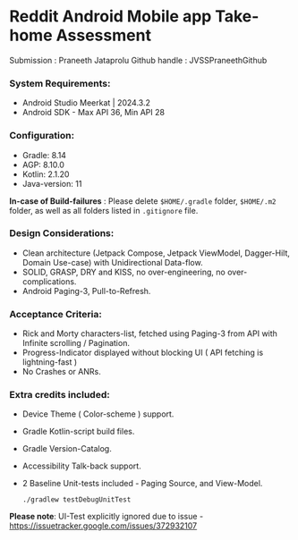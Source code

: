 # Reddit Android Mobile app Take-home Assessment

Submission : Praneeth Jataprolu
Github handle : JVSSPraneethGithub

### System Requirements:

* Android Studio Meerkat | 2024.3.2
* Android SDK - Max API 36, Min API 28

### Configuration:

* Gradle: 8.14
* AGP: 8.10.0
* Kotlin: 2.1.20
* Java-version: 11

**In-case of Build-failures** : Please delete ```` $HOME/.gradle ```` folder, ```` $HOME/.m2 ```` folder, as well as all folders listed in ```` .gitignore ```` file.

### Design Considerations:

* Clean architecture (Jetpack Compose, Jetpack ViewModel, Dagger-Hilt, Domain Use-case) with
  Unidirectional Data-flow.
* SOLID, GRASP, DRY and KISS, no over-engineering, no over-complications.
* Android Paging-3, Pull-to-Refresh.

### Acceptance Criteria:

* Rick and Morty characters-list, fetched using Paging-3 from API with Infinite scrolling / Pagination.
* Progress-Indicator displayed without blocking UI ( API fetching is lightning-fast )
* No Crashes or ANRs.

### Extra credits included:

* Device Theme ( Color-scheme ) support.
* Gradle Kotlin-script build files.
* Gradle Version-Catalog.
* Accessibility Talk-back support.
* 2 Baseline Unit-tests included - Paging Source, and View-Model.

  ````./gradlew testDebugUnitTest````

**Please note**: UI-Test explicitly ignored due to
issue - https://issuetracker.google.com/issues/372932107